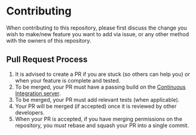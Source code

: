 [ci]: https://semaphoreci.com/nelsonmestevao/delegate

# Contributing

When contributing to this repository, please first discuss the change you wish to make/new feature you want to add via issue, or any other method with the owners of this repository.

## Pull Request Process

1. It is advised to create a PR if you are stuck (so others can help you) or when your feature is complete and tested.
2. To be merged, your PR must have a passing build on the [Continuous Integration server][ci].
3. To be merged, your PR must add relevant tests (when applicable).
4. Your PR will be merged (if accepted) once it is reviewed by other developers.
5. When your PR is accepted, if you have merging permissions on the repository, you *must* rebase and squash your PR into a single commit.
